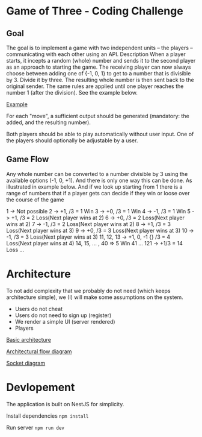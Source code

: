 # Game of Three - Coding Challenge

## Goal
The goal is to implement a game with two independent units – the players –
communicating with each other using an API.
Description
When a player starts, it incepts a random (whole) number and sends it to the second
player as an approach to starting the game.
The receiving player can now always choose between adding one of {-1, 0, 1} to get
to a number that is divisible by 3. Divide it by three. The resulting whole number is
then sent back to the original sender.
The same rules are applied until one player reaches the number 1 (after the division).
See the example below.

[Example](https://github.com/Prabhakar-Poudel/got/blob/main/public/assets/images/example.png)

For each "move", a sufficient output should be generated (mandatory: the added, and
the resulting number).

Both players should be able to play automatically without user input. One of the players
should optionally be adjustable by a user.

## Game Flow
Any whole number can be converted to a number divisible by 3 using the available options (-1, 0, +1).
And there is only one way this can be done. As illustrated in example below. And if we look up starting from 1 there
is a range of numbers that if a player gets can decide if they win or loose over the course of the game

1 -> Not possible
2 -> +1, /3 = 1 Win
3 -> +0, /3 = 1 Win
4 -> -1, /3 = 1 Win
5 -> +1, /3 = 2 Loss(Next player wins at 2)
6 -> +0, /3 = 2 Loss(Next player wins at 2)
7 -> -1, /3 = 2 Loss(Next player wins at 2)
8 -> +1, /3 = 3 Loss(Next player wins at 3)
9 -> +0, /3 = 3 Loss(Next player wins at 3)
10 -> -1, /3 = 3 Loss(Next player wins at 3)
11, 12, 13 -> +1, 0, -1 {} /3 = 4 Loss(Next player wins at 4)
14, 15, ... , 40 => 5 Win
41 ... 121 -> +1/3 = 14 Loss
...

# Architecture

To not add complexity that we probably do not need (which keeps architecture simple), we (I) will make some assumptions on the system.
- Users do not cheat
- Users do not need to sign up (register)
- We render a simple UI (server rendered)
- Players


[Basic architecture](https://github.com/Prabhakar-Poudel/got/blob/main/public/assets/images/architecture.png)


[Architectural flow diagram](https://github.com/Prabhakar-Poudel/got/blob/main/public/assets/images/flow-diagram.png)

[Socket diagram](https://github.com/Prabhakar-Poudel/got/blob/main/public/assets/images/socket-diagram.png)

# Devlopement

The application is built on NestJS for simplicity.

Install dependencies
`npm install`

Run server
`npm run dev`
